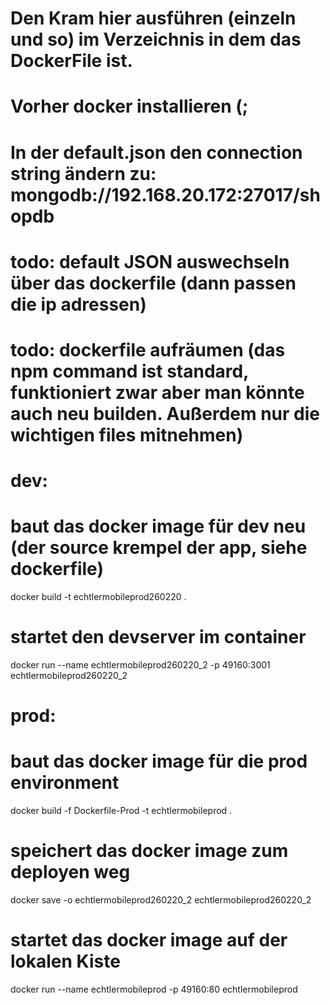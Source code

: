 # Den Kram hier ausführen (einzeln und so) im Verzeichnis in dem das DockerFile ist.
# Vorher docker installieren (;
# In der default.json den connection string ändern zu: mongodb://192.168.20.172:27017/shopdb
# todo: default JSON auswechseln über das dockerfile (dann passen die ip adressen) 
# todo: dockerfile aufräumen (das npm command ist standard, funktioniert zwar aber man könnte auch neu builden. Außerdem nur die wichtigen files mitnehmen)

# dev:
# baut das docker image für dev neu (der source krempel der app, siehe dockerfile)
docker build -t echtlermobileprod260220 .
# startet den devserver im container
docker run --name echtlermobileprod260220_2 -p 49160:3001 echtlermobileprod260220_2
# prod:
# baut das docker image für die prod environment
docker build -f Dockerfile-Prod -t echtlermobileprod .
# speichert das docker image zum deployen weg
docker save -o echtlermobileprod260220_2 echtlermobileprod260220_2
# startet das docker image auf der lokalen Kiste
docker run --name echtlermobileprod -p 49160:80 echtlermobileprod